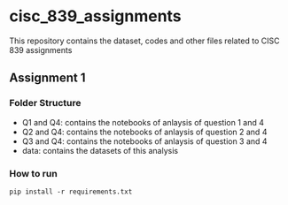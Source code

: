 # cisc_839_assignments
This repository contains the dataset, codes and other files related to CISC 839 assignments


## Assignment 1

### Folder Structure
- Q1 and Q4: contains the notebooks of anlaysis of question 1 and 4
- Q2 and Q4: contains the notebooks of anlaysis of question 2 and 4
- Q3 and Q4: contains the notebooks of anlaysis of question 3 and 4
- data: contains the datasets of this analysis

### How to run

```pip install -r requirements.txt```
